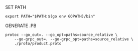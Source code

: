 

SET PATH
```
export PATH="$PATH:$(go env GOPATH)/bin"
```

GENERATE .PB
```
protoc --go_out=. --go_opt=paths=source_relative \
    --go-grpc_out=. --go-grpc_opt=paths=source_relative \
    ./proto/product.proto
```